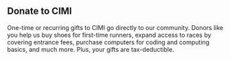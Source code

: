 ## Donate to CIMI

One-time or recurring gifts to CIMI go directly to our community. Donors like you help us buy shoes for first-time runners, expand access to races by covering entrance fees, purchase computers for coding and computing basics, and much more. Plus, your gifts are tax-deductible.
